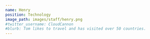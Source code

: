 ```yaml
---
name: Henry
position: Technology
image_path: images/staff/henry.png
#twitter_username: CloudCannon
#blurb: Tom likes to travel and has visited over 50 countries.
---
```

